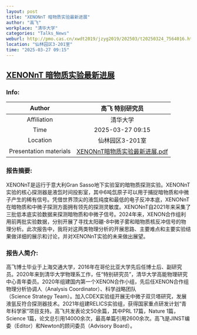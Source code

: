 ```yaml
---
layout: post
title: "XENONnT 暗物质实验最新进展"
author: "高飞"
workplace: "清华大学"
categories: "Talks_News"
weburl: http://pmo.cas.cn/xwdt2019/jzyg2019/202503/t20250324_7564016.html
location: "仙林园区3-201室"
time: "2025-03-27 09:15"
---
```


## [XENONnT 暗物质实验最新进展](http://pmo.cas.cn/xwdt2019/jzyg2019/202503/t20250324_7564016.html)

### Info:


|Author  |高飞 特别研究员|
|:--:|:--:|
|Affiliation|清华大学|
|Time    | 2025-03-27 09:15 |
|Location| 仙林园区3-201室 |
|Presentation materials|[XENONnT暗物质实验最新进展.pdf](https://pan.cstcloud.cn/s/sD9owC3lSxo)|


### 报告摘要:
XENONnT是运行于意大利Gran Sasso地下实验室的暗物质探测实验。XENONnT实验的核心探测器是液氙时间投影室，其中6吨氙原子可以用于捕捉暗物质和中微子产生的稀有信号。凭借世界顶尖的液氙纯度和最低的电子反冲本底，XENONnT在暗物质和中微子探测方面拥有领先的探测灵敏度。XENONnT自2021年来采集了三批低本底实验数据来探测暗物质和中微子信号。2024年来，XENON合作组利用前两批实验数据，分别开展了寻找太阳硼-8中微子雾和暗物质核反冲信号的物理分析。此次报告中，我将对这两类物理分析的开展思路、主要难点和主要实验结果做详细的展示和讨论，并对XENONnT实验的未来做出展望。

### 报告人简介:
高飞博士毕业于上海交通大学，2016年在哥伦比亚大学先后任博士后、副研究员。2020年来到清华大学物理系工作，任“特别研究员”，清华大学高能物理研究中心青年委员。2020年组建国内第一个XENON合作小组，先后任XENON合作组物理分析协调人（Analysis Coordinator）、科学战略团队（Science Strategy Team）。加入CDEX实验组开展无中微子双贝塔研究，发展液氩反符合探测器技术。2021年组建RELICS实验组，获得国家重点研发计划“青年科学家”项目支持。高飞共发表论文50余篇，其中PRL 17篇，Nature 1篇，Science 1篇，论文总引用14000余次，最高单篇引用2600余次。高飞是JINST编委（Editor）和Newton的顾问委员（Advisory Board）。
